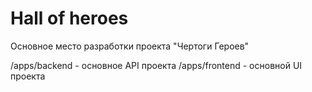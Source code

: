 # Hall of heroes
Основное место разработки проекта "Чертоги Героев"

/apps/backend - основное API проекта
/apps/frontend - основной UI проекта
